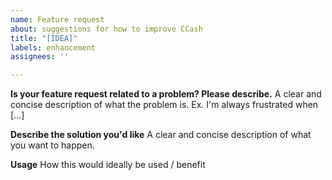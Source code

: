 ```yaml
---
name: Feature request
about: suggestions for how to improve CCash
title: "[IDEA]"
labels: enhancement
assignees: ''

---
```


**Is your feature request related to a problem? Please describe.**
A clear and concise description of what the problem is. Ex. I'm always frustrated when [...]

**Describe the solution you'd like**
A clear and concise description of what you want to happen.

**Usage**
How this would ideally be used / benefit
